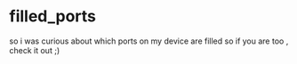# filled_ports
so i was curious about which ports on my device are filled so if you are too , check it out ;)

